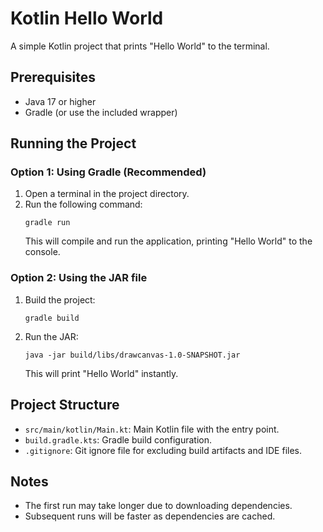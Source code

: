 # Kotlin Hello World

A simple Kotlin project that prints "Hello World" to the terminal.

## Prerequisites

- Java 17 or higher
- Gradle (or use the included wrapper)

## Running the Project

### Option 1: Using Gradle (Recommended)

1. Open a terminal in the project directory.
2. Run the following command:
   ```
   gradle run
   ```
   This will compile and run the application, printing "Hello World" to the console.

### Option 2: Using the JAR file

1. Build the project:
   ```
   gradle build
   ```
2. Run the JAR:
   ```
   java -jar build/libs/drawcanvas-1.0-SNAPSHOT.jar
   ```
   This will print "Hello World" instantly.

## Project Structure

- `src/main/kotlin/Main.kt`: Main Kotlin file with the entry point.
- `build.gradle.kts`: Gradle build configuration.
- `.gitignore`: Git ignore file for excluding build artifacts and IDE files.

## Notes

- The first run may take longer due to downloading dependencies.
- Subsequent runs will be faster as dependencies are cached.

